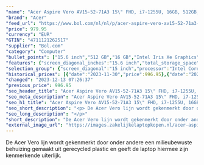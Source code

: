 ```yaml
---
"name": "Acer Aspire Vero AV15-52-71A3 15\" FHD, i7-1255U, 16GB, 512GB, ECO, W11, Grijs"
"brand": "Acer"
"feed_url": "https://www.bol.com/nl/nl/p/acer-aspire-vero-av15-52-71a3-15-fhd-i7-1255u-16gb-512gb-eco-w11-grijs/9300000123678138"
"price": 979.95
"currency": "EUR"
"GTIN": "4711121262517"
"supplier": "Bol.com"
"category": "Computer"
"bullet_points": ["15.6 inch","512 GB","16 GB","Intel Iris Xe Graphics"]
"features": {"screen_diagonal_inches":"15.6 inch","total_storage_space":"512 GB","memory_size":"16 GB","graphics_card":"Intel Iris Xe Graphics"}
"selection_group": {"screen_diagonal":"15 inch","processor":"Intel Core i7","changed_price_past_3_days":true,"product_family":"Aspire"}
"historical_prices": [{"date":"2023-11-30","price":996.95},{"date":"2023-12-13","price":979.95}]
"changed": "2023-12-13 07:26:37"
"previous_price": 996.95
"seo_header_title": "Acer Aspire Vero AV15-52-71A3 15\" FHD, i7-1255U, 16GB, 512GB, ECO, W11, Grijs"
"seo_meta_description": "Acer Aspire Vero AV15-52-71A3 15\" FHD, i7-1255U, 16GB, 512GB, ECO, W11, Grijs"
"seo_h1_title": "Acer Aspire Vero AV15-52-71A3 15\" FHD, i7-1255U, 16GB, 512GB, ECO, W11, Grijs"
"seo_short_description": "<p> De Acer Vero lijn wordt gekenmerkt door onder andere een milieubewuste behuizing gemaakt uit gerecycled plastic en geeft de laptop hiermee zijn kenmerkende uiterlijk."
"seo_long_description": "</p>"
"short_description": "De Acer Vero lijn wordt gekenmerkt door onder andere een milieubewuste behuizing gemaakt uit gerecycled plastic en geeft de laptop hiermee zijn kenmerkende uiterlijk."
"external_image_url": "https://images.zakelijkelaptopkopen.nl/acer-aspire-vero-av15-52-71a3-15-fhd-i7-1255u-16gb-512gb-eco-w11-grijs.webp"
---
```


<p> De Acer Vero lijn wordt gekenmerkt door onder andere een milieubewuste behuizing gemaakt uit gerecycled plastic en geeft de laptop hiermee zijn kenmerkende uiterlijk.  </p>